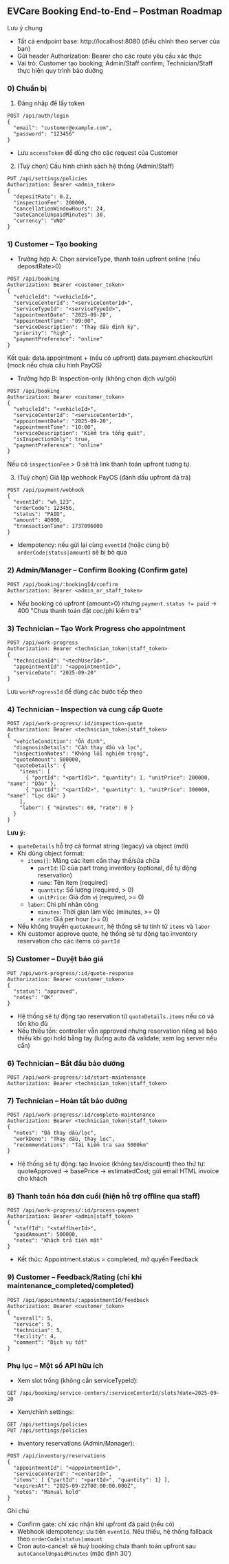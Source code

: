 ## EVCare Booking End-to-End – Postman Roadmap

Lưu ý chung

- Tất cả endpoint base: http://localhost:8080 (điều chỉnh theo server của bạn)
- Gửi header Authorization: Bearer <JWT> cho các route yêu cầu xác thực
- Vai trò: Customer tạo booking; Admin/Staff confirm; Technician/Staff thực hiện quy trình bảo dưỡng

### 0) Chuẩn bị

1. Đăng nhập để lấy token

```
POST /api/auth/login
{
  "email": "customer@example.com",
  "password": "123456"
}
```

- Lưu `accessToken` để dùng cho các request của Customer

2. (Tuỳ chọn) Cấu hình chính sách hệ thống (Admin/Staff)

```
PUT /api/settings/policies
Authorization: Bearer <admin_token>
{
  "depositRate": 0.2,
  "inspectionFee": 200000,
  "cancellationWindowHours": 24,
  "autoCancelUnpaidMinutes": 30,
  "currency": "VND"
}
```

### 1) Customer – Tạo booking

- Trường hợp A: Chọn serviceType, thanh toán upfront online (nếu depositRate>0)

```
POST /api/booking
Authorization: Bearer <customer_token>
{
  "vehicleId": "<vehicleId>",
  "serviceCenterId": "<serviceCenterId>",
  "serviceTypeId": "<serviceTypeId>",
  "appointmentDate": "2025-09-20",
  "appointmentTime": "09:00",
  "serviceDescription": "Thay dầu định kỳ",
  "priority": "high",
  "paymentPreference": "online"
}
```

Kết quả: data.appointment + (nếu có upfront) data.payment.checkoutUrl (mock nếu chưa cấu hình PayOS)

- Trường hợp B: Inspection-only (không chọn dịch vụ/gói)

```
POST /api/booking
Authorization: Bearer <customer_token>
{
  "vehicleId": "<vehicleId>",
  "serviceCenterId": "<serviceCenterId>",
  "appointmentDate": "2025-09-20",
  "appointmentTime": "10:00",
  "serviceDescription": "Kiểm tra tổng quát",
  "isInspectionOnly": true,
  "paymentPreference": "online"
}
```

Nếu có `inspectionFee` > 0 sẽ trả link thanh toán upfront tương tự.

3. (Tuỳ chọn) Giả lập webhook PayOS (đánh dấu upfront đã trả)

```
POST /api/payment/webhook
{
  "eventId": "wh_123",
  "orderCode": 123456,
  "status": "PAID",
  "amount": 40000,
  "transactionTime": 1737096000
}
```

- Idempotency: nếu gửi lại cùng `eventId` (hoặc cùng bộ `orderCode|status|amount`) sẽ bị bỏ qua

### 2) Admin/Manager – Confirm Booking (Confirm gate)

```
POST /api/booking/:bookingId/confirm
Authorization: Bearer <admin_or_staff_token>
```

- Nếu booking có upfront (amount>0) nhưng `payment.status != paid` → 400 "Chưa thanh toán đặt cọc/phí kiểm tra"

### 3) Technician – Tạo Work Progress cho appointment

```
POST /api/work-progress
Authorization: Bearer <technician_token|staff_token>
{
  "technicianId": "<techUserId>",
  "appointmentId": "<appointmentId>",
  "serviceDate": "2025-09-20"
}
```

Lưu `workProgressId` để dùng các bước tiếp theo

### 4) Technician – Inspection và cung cấp Quote

```
POST /api/work-progress/:id/inspection-quote
Authorization: Bearer <technician_token|staff_token>
{
  "vehicleCondition": "Ổn định",
  "diagnosisDetails": "Cần thay dầu và lọc",
  "inspectionNotes": "Không lỗi nghiêm trọng",
  "quoteAmount": 500000,
  "quoteDetails": {
    "items": [
      { "partId": "<partId1>", "quantity": 1, "unitPrice": 200000, "name": "Dầu" },
      { "partId": "<partId2>", "quantity": 1, "unitPrice": 300000, "name": "Lọc dầu" }
    ],
    "labor": { "minutes": 60, "rate": 0 }
  }
}
```

**Lưu ý:**

- `quoteDetails` hỗ trợ cả format string (legacy) và object (mới)
- Khi dùng object format:
  - `items[]`: Mảng các item cần thay thế/sửa chữa
    - `partId`: ID của part trong inventory (optional, để tự động reservation)
    - `name`: Tên item (required)
    - `quantity`: Số lượng (required, > 0)
    - `unitPrice`: Giá đơn vị (required, >= 0)
  - `labor`: Chi phí nhân công
    - `minutes`: Thời gian làm việc (minutes, >= 0)
    - `rate`: Giá per hour (>= 0)
- Nếu không truyền `quoteAmount`, hệ thống sẽ tự tính từ `items` và `labor`
- Khi customer approve quote, hệ thống sẽ tự động tạo inventory reservation cho các items có `partId`

### 5) Customer – Duyệt báo giá

```
PUT /api/work-progress/:id/quote-response
Authorization: Bearer <customer_token>
{
  "status": "approved",
  "notes": "OK"
}
```

- Hệ thống sẽ tự động tạo reservation từ `quoteDetails.items` nếu có và tồn kho đủ
- Nếu thiếu tồn: controller vẫn approved nhưng reservation riêng sẽ báo thiếu khi gọi hold bằng tay (luồng auto đã validate; xem log server nếu cần)

### 6) Technician – Bắt đầu bảo dưỡng

```
POST /api/work-progress/:id/start-maintenance
Authorization: Bearer <technician_token|staff_token>
```

### 7) Technician – Hoàn tất bảo dưỡng

```
POST /api/work-progress/:id/complete-maintenance
Authorization: Bearer <technician_token|staff_token>
{
  "notes": "Đã thay dầu/lọc",
  "workDone": "Thay dầu, thay lọc",
  "recommendations": "Tái kiểm tra sau 5000km"
}
```

- Hệ thống sẽ tự động: tạo Invoice (không tax/discount) theo thứ tự: quoteApproved → basePrice → estimatedCost; gửi email HTML invoice cho khách

### 8) Thanh toán hóa đơn cuối (hiện hỗ trợ offline qua staff)

```
POST /api/work-progress/:id/process-payment
Authorization: Bearer <admin|staff_token>
{
  "staffId": "<staffUserId>",
  "paidAmount": 500000,
  "notes": "Khách trả tiền mặt"
}
```

- Kết thúc: Appointment.status = completed, mở quyền Feedback

### 9) Customer – Feedback/Rating (chỉ khi maintenance_completed/completed)

```
POST /api/appointments/:appointmentId/feedback
Authorization: Bearer <customer_token>
{
  "overall": 5,
  "service": 5,
  "technician": 5,
  "facility": 4,
  "comment": "Dịch vụ tốt"
}
```

### Phụ lục – Một số API hữu ích

- Xem slot trống (không cần serviceTypeId):

```
GET /api/booking/service-centers/:serviceCenterId/slots?date=2025-09-20
```

- Xem/chỉnh settings:

```
GET /api/settings/policies
PUT /api/settings/policies
```

- Inventory reservations (Admin/Manager):

```
POST /api/inventory/reservations
{
  "appointmentId": "<appointmentId>",
  "serviceCenterId": "<centerId>",
  "items": [ {"partId": "<partId>", "quantity": 1} ],
  "expiresAt": "2025-09-22T00:00:00.000Z",
  "notes": "Manual hold"
}
```

Ghi chú

- Confirm gate: chỉ xác nhận khi upfront đã paid (nếu có)
- Webhook idempotency: ưu tiên `eventId`. Nếu thiếu, hệ thống fallback theo `orderCode|status|amount`
- Cron auto-cancel: sẽ huỷ booking chưa thanh toán upfront sau `autoCancelUnpaidMinutes` (mặc định 30’)
